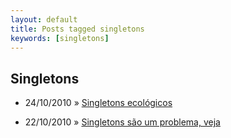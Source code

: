```yaml
---
layout: default
title: Posts tagged singletons
keywords: [singletons]
---
```

<h2 class="category">Singletons</h2>
<ul class="posts">
<li>
<p>
<span class="date">24/10/2010</span> &raquo; 
<a href="/blog/singletons-ecologicos">Singletons ecológicos</a>
</p>
</li> 
<li>
<p>
<span class="date">22/10/2010</span> &raquo; 
<a href="/blog/singletons-sao-um-problema-veja">Singletons são um problema, veja</a>
</p>
</li> 
</ul>

